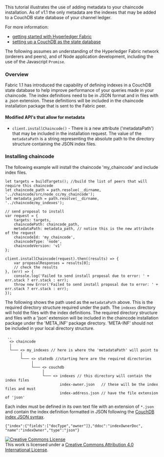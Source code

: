 
This tutorial illustrates the use of adding metadata to your chaincode installation.
As of v1.1 the only metadata are the indexes that may be added to a CouchDB state
database of your channel ledger.

For more information:
* [getting started with Hyperledger Fabric](http://hyperledger-fabric.readthedocs.io/en/latest/build_network.html)
* [setting up a CouchDB as the state database](http://hyperledger-fabric.readthedocs.io/en/latest/couchdb_as_state_database.html)

The following assumes an understanding of the Hyperledger Fabric network
(orderers and peers),
and of Node application development, including the use of the
Javascript `Promise`.

### Overview
Fabric 1.1 has introduced the capability of defining indexes in a CouchDB state
database to help improve performance of your queries made in your chaincode.
The index definitions need to be in JSON format and in files with a .json extension.
These definitions will be included in the chaincode installation package that
is sent to the Fabric peer.

#### Modified API's that allow for metadata
* `client.installChaincode()` - There is a new attribute ('metadataPath') that
may be included in the installation request. The value of the `metadataPath` is
a string representing the absolute path to the directory structure containing
the JSON index files.

### Installing chaincode
The following example will install the chaincode 'my_chaincode' and include
index files.
```
let targets = buildTargets(); //build the list of peers that will require this chaincode
let chaincode_path = path.resolve(__dirname, '../chaincode/src/node_cc/my_chaincode');
let metadata_path = path.resolve(__dirname, '../chaincode/my_indexes');

// send proposal to install
var request = {
	targets: targets,
	chaincodePath: chaincode_path,
	metadataPath: metadata_path, // notice this is the new attribute of the request
	chaincodeId: 'my_chaincode',
	chaincodeType: 'node',
	chaincodeVersion: 'v1'
};

client.installChaincode(request).then((results) => {
	var proposalResponses = results[0];
	// check the results
}, (err) => {
	console.log('Failed to send install proposal due to error: ' + err.stack ? err.stack : err);
	throw new Error('Failed to send install proposal due to error: ' + err.stack ? err.stack : err);
});
```
The following shows the path used as the `metadataPath` above. This is the
required directory structure required under the path.
The `indexes` directory will hold the files with the index definitions.
The required directory structure and files with a 'json' extension will be
included in the chaincode installation package under the 'META_INF' package
directory. 'META-INF' should not be included in your local directory structure.

```
 ..
  <> chaincode
  │
  └─── <> my_indexes // here is where the 'metadataPath' will point to
       │
       └─── <> statedb //starting here are the required directories
            │
            └─── <> couchdb
                 │
                 └─── <> indexes // this directory will contain the index files
                         index-owner.json   // these will be the index files and must
                         index-address.json // have the file extension of 'json'
```
Each index must be defined in its own text file with an extension of `*.json`
and contain the index definition formatted in JSON following the
[CouchDB index JSON syntax](http://docs.couchdb.org/en/2.1.1/api/database/find.html#db-index).
```
{"index":{"fields":["docType","owner"]},"ddoc":"indexOwnerDoc", "name":"indexOwner","type":"json"}
```
<a rel="license" href="http://creativecommons.org/licenses/by/4.0/"><img alt="Creative Commons License" style="border-width:0" src="https://i.creativecommons.org/l/by/4.0/88x31.png" /></a><br />This work is licensed under a <a rel="license" href="http://creativecommons.org/licenses/by/4.0/">Creative Commons Attribution 4.0 International License</a>.
